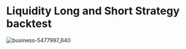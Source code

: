 
# Liquidity Long and Short Strategy backtest 
![business-5477997_640](https://user-images.githubusercontent.com/73612432/111886771-189a9c80-89af-11eb-80ba-466898cef3c9.png)

